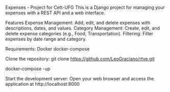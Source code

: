 Expenses - Project for Cett-UFG
This is a Django project for managing your expenses with a REST API and a web interface.

Features
Expense Management: Add, edit, and delete expenses with descriptions, dates, and values.
Category Management: Create, edit, and delete expense categories (e.g., Food, Transportation).
Filtering: Filter expenses by date range and category.

Requirements:
Docker
docker-compose

Clone the repository: git clone https://github.com/LeoGraciano/rtve.git

docker-compose -up

Start the development server:
Open your web browser and access the application at http://localhost:8000